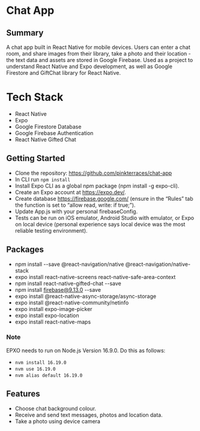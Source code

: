 # Chat App

## Summary

A chat app built in React Native for mobile devices. Users can enter a chat room, and share images from their library, take a photo and their location - the text data and assets are stored in Google Firebase. Used as a project to understand React Native and Expo development, as well as Google Firestore and GiftChat library for React Native.

# Tech Stack

- React Native
- Expo
- Google Firestore Database
- Google Firebase Authentication
- React Native Gifted Chat

## Getting Started

- Clone the repository: https://github.com/pinkterraces/chat-app
- In CLI run `npm install`
- Install Expo CLI as a global npm package (npm install -g expo-cli).
- Create an Expo account at https://expo.dev/.
- Create database https://firebase.google.com/ (ensure in the “Rules” tab the function is set to “allow read, write: if true;”).
- Update App.js with your personal firebaseConfig.
- Tests can be run on iOS emulator, Android Studio with emulator, or Expo on local device (personal experience says local device was the most reliable testing environment).

## Packages

- npm install --save @react-navigation/native @react-navigation/native-stack
- expo install react-native-screens react-native-safe-area-context
- npm install react-native-gifted-chat --save
- npm install firebase@9.13.0 --save
- expo install @react-native-async-storage/async-storage
- expo install @react-native-community/netinfo
- expo install expo-image-picker
- expo install expo-location
- expo install react-native-maps

### Note 

EPXO needs to run on Node.js Version 16.9.0. Do this as follows:
- `nvm install 16.19.0`
- `nvm use 16.19.0`
- `nvm alias default 16.19.0`

## Features
- Choose chat background colour.
- Receive and send text messages, photos and location data.
- Take a photo using device camera
